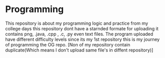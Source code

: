 # Programming
This repository is about my programming logic and practice from my college days this repository dont have a starnded formate for uploading it contains png, .java, .cpp , .c, .py even text files. 
The program uploaded have different difficulty levels since its my 1st repository this is my journey of programming the OG repo.
[Non of my repository contain duplicate(Which means I don't upload same file's in diffent repository)]
